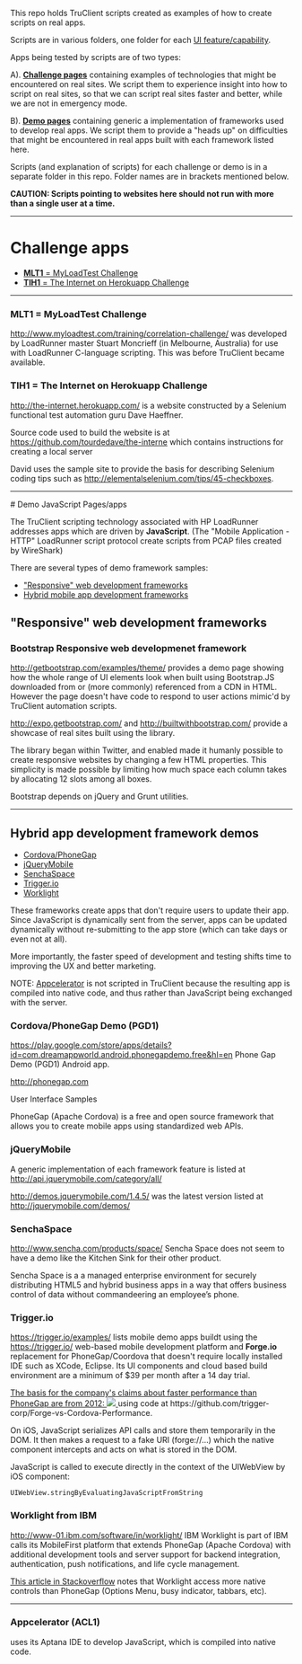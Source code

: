 This repo holds TruClient scripts created as examples of how to create scripts on real apps.

Scripts are in various folders, one folder for each [UI feature/capability](Features.md).

Apps being tested by scripts are of two types:

A). **[Challenge pages](#ChallengeApps)** containing examples of technologies that might be encountered on real sites.
We script them to experience insight into how to script on real sites,
so that we can script real sites faster and better, while we are not in emergency mode.

B). **[Demo pages](#DemoPages)** containing generic a implementation of frameworks used to develop real apps.
We script them to provide a "heads up" on difficulties that might be encountered 
in real apps built with each framework listed here.

Scripts (and explanation of scripts) for each challenge or demo is in a separate folder in this repo.
Folder names are in brackets mentioned below.

**CAUTION: Scripts pointing to websites here should not run with more than a single user at a time.**

<hr />

# <a name="ChallengeApps"></a> Challenge apps

* <a href="#CorrelationChallenge"> **MLT1** = MyLoadTest Challenge</a>
* <a href="#TheInternet"> **TIH1** = The Internet on Herokuapp Challenge</a>

----

### <a name="CorrelationChallenge"></a> MLT1 = MyLoadTest Challenge
http://www.myloadtest.com/training/correlation-challenge/
was developed by LoadRunner master Stuart Moncrieff (in Melbourne, Australia)
for use with LoadRunner C-language scripting.
This was before TruClient became available.


### <a name="TheInternet"></a> TIH1 = The Internet on Herokuapp Challenge
http://the-internet.herokuapp.com/
is a website constructed by a Selenium functional test automation guru Dave Haeffner.

Source code used to build the website is at 
https://github.com/tourdedave/the-interne 
which contains instructions for creating a local server 

David uses the sample site to provide the basis for describing Selenium coding tips such as 
http://elementalselenium.com/tips/45-checkboxes.


<hr />
# <a name="DemoPages"></a> Demo JavaScript Pages/apps

The TruClient scripting technology associated with HP LoadRunner addresses apps which are driven by **JavaScript**.
(The "Mobile Application - HTTP" LoadRunner script protocol create scripts from PCAP files created by WireShark)

There are several types of demo framework samples:

* <a href="#DesktopJSFrameworkDemos"> "Responsive" web development frameworks</a>
* <a href="#HybridMobileFrameworkDemos"> Hybrid mobile app development frameworks</a>


## <a name="DesktopJSFrameworkDemos"></a> "Responsive" web development frameworks


### <a name="Bootstrap"></a> Bootstrap Responsive web developmenet framework

http://getbootstrap.com/examples/theme/
provides a demo page showing how the whole range of UI elements look when built using 
Bootstrap.JS downloaded from 
or (more commonly) referenced from a CDN in HTML.
However the page doesn't have code to respond to user actions mimic'd by TruClient automation scripts.

http://expo.getbootstrap.com/
and http://builtwithbootstrap.com/
provide a showcase of real sites built using the library. 

The library began within Twitter, and enabled made it humanly possible to create responsive websites
by changing a few HTML properties. This simplicity is made possible by limiting how much space each column
takes by allocating 12 slots among all boxes. 

Bootstrap depends on jQuery and Grunt utilities.

<!-- http://www.williamghelfi.com/blog/2013/09/12/my-first-bootstrap-theme-with-themestrap/
-->
<hr />

## <a name="HybridMobileFrameworkDemos"></a> Hybrid app development framework demos

* <a href="#Cordova"> Cordova/PhoneGap</a>
* <a href="#jQueryMobile"> jQueryMobile</a>
* <a href="#SenchaSpace"> SenchaSpace</a>
* <a href="#Trigger.io"> Trigger.io</a>
* <a href="#Worklight"> Worklight</a>
 
These frameworks create apps that don't require users to update their app.
Since JavaScript is dynamically sent from the server, apps can be updated dynamically
without re-submitting to the app store (which can take days or even not at all).

More importantly, the faster speed of development and testing shifts time to improving the UX
and better marketing.


NOTE: <a href="#Appcelerator"> Appcelerator</a> is not scripted in TruClient because the resulting app
is compiled into native code, and thus rather than JavaScript being exchanged with the server.


### <a name="Cordova"></a> Cordova/PhoneGap Demo (PGD1)

https://play.google.com/store/apps/details?id=com.dreamappworld.android.phonegapdemo.free&hl=en
Phone Gap Demo (PGD1) Android app.

http://phonegap.com 

User Interface Samples

PhoneGap (Apache Cordova) is a free and open source framework that allows you to create mobile apps using standardized web APIs.

### <a name="jQueryMobile"></a> jQueryMobile

A generic implementation of each framework feature is listed at  
http://api.jquerymobile.com/category/all/

http://demos.jquerymobile.com/1.4.5/
was the latest version listed at
http://jquerymobile.com/demos/

### <a name="SenchaSpace"></a> SenchaSpace

http://www.sencha.com/products/space/
Sencha Space does not seem to have a demo like the Kitchen Sink
for their other product.

Sencha Space is a a managed enterprise environment for securely distributing HTML5 and hybrid business apps 
in a way that offers business control of data without commandeering an employee’s phone.


### <a name="Trigger.io"></a> Trigger.io

https://trigger.io/examples/
lists mobile demo apps buildt using the 
https://trigger.io/
web-based mobile development platform and **Forge.io** replacement for PhoneGap/Coordova
that doesn't require locally installed IDE such as XCode, Eclipse.
Its UI components and cloud based build environment are a minimum of $39 per month after a 14 day trial.

<a target="_blank" href="http://trigger.io/cross-platform-application-development-blog/2012/02/24/why-trigger-io-doesnt-use-phonegap-5x-faster-native-bridge/">
The basis for the company's claims about faster performance than PhoneGap are from 2012:
<img src="http://trigger.io/cross-platform-application-development-blog/wp-content/uploads/2012/02/chart_1-21.png">
</a> using code at https://github.com/trigger-corp/Forge-vs-Cordova-Performance.

On iOS, JavaScript serializes API calls and store them temporarily in the DOM. 
It then makes a request to a fake URI (forge://…) which the native component intercepts
and acts on what is stored in the DOM.

JavaScript is called to execute directly in the context of the UIWebView by iOS component:

```
UIWebView.stringByEvaluatingJavaScriptFromString
```

### <a name="Worklight"></a> Worklight from IBM
http://www-01.ibm.com/software/in/worklight/
IBM Worklight is part of IBM calls its MobileFirst platform that 
extends PhoneGap (Apache Cordova) with additional development tools and server support for backend integration, authentication, push notifications, and life cycle management. 

[This article in Stackoverflow](http://stackoverflow.com/questions/12403319/why-use-ibm-worklight-if-it-ultimately-uses-phonegap?utm_source=appsebook&utm_medium=ebook&utm_campaign=MoovwebKinveyEbook)
notes that Worklight access more native controls than PhoneGap 
(Options Menu, busy indicator, tabbars, etc).

<hr />

### <a name="Appcelerator"></a> Appcelerator (ACL1)

uses its Aptana IDE to develop JavaScript, which is compiled into native code.


